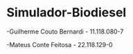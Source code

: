 # Simulador-Biodiesel

-Guilherme Couto Bernardi - 11.118.080-7

-Mateus Conte Feitosa - 22.118.129-0
